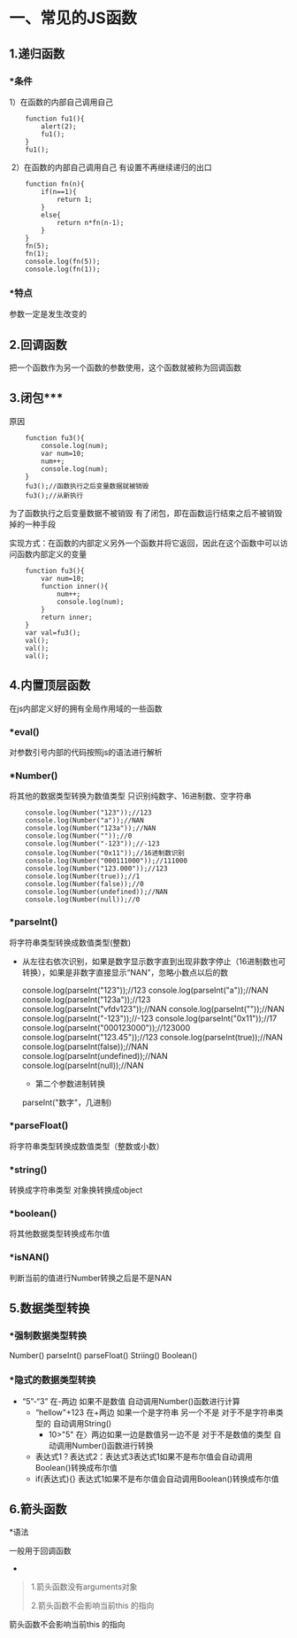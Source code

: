 

# 一、常见的JS函数



## 1.递归函数

### *条件

1）在函数的内部自己调用自己

		function fu1(){
			alert(2);
			fu1();
		}
		fu1();
​	2）在函数的内部自己调用自己	有设置不再继续递归的出口

		function fn(n){
			if(n==1){
				return 1;
			}
			else{
				return n*fn(n-1);
			}
		}
		fn(5);
		fn(1);
		console.log(fn(5));
		console.log(fn(1));
### *特点

参数一定是发生改变的

## 2.回调函数

把一个函数作为另一个函数的参数使用，这个函数就被称为回调函数

## 3.闭包***

原因

		function fu3(){
			console.log(num);
			var num=10;
			num++;
			console.log(num);
		}
		fu3();//函数执行之后变量数据就被销毁
		fu3();//从新执行
为了函数执行之后变量数据不被销毁	有了闭包，即在函数运行结束之后不被销毁掉的一种手段

实现方式：在函数的内部定义另外一个函数并将它返回，因此在这个函数中可以访问函数内部定义的变量

		function fu3(){
			var num=10;
			function inner(){
				num++;
				console.log(num);
			}
			return inner;
		}
		var val=fu3();
		val();
		val();
		val();
## 4.内置顶层函数

在js内部定义好的拥有全局作用域的一些函数

### *eval()	

对参数引号内部的代码按照js的语法进行解析

### *Number()

将其他的数据类型转换为数值类型	只识别纯数字、16进制数、空字符串

		console.log(Number("123"));//123
		console.log(Number("a"));//NAN
		console.log(Number("123a"));//NAN
		console.log(Number(""));//0
		console.log(Number("-123"));//-123
		console.log(Number("0x11"));//16进制数识别
		console.log(Number("000111000"));//111000
		console.log(Number("123.000"));//123
		console.log(Number(true));//1
		console.log(Number(false));//0
		console.log(Number(undefined));//NAN
		console.log(Number(null));//0
### *parseInt()

将字符串类型转换成数值类型(整数)

* 从左往右依次识别，如果是数字显示数字直到出现非数字停止（16进制数也可转换），如果是非数字直接显示“NAN”，忽略小数点以后的数

   console.log(parseInt("123"));//123
   	console.log(parseInt("a"));//NAN
   	console.log(parseInt("123a"));//123
   	console.log(parseInt("vfdv123"));//NAN
   	console.log(parseInt(""));//NAN
   	console.log(parseInt("-123"));//-123
   	console.log(parseInt("0x11"));//17
   	console.log(parseInt("000123000"));//123000
   	console.log(parseInt("123.45"));//123
   	console.log(parseInt(true));//NAN
   	console.log(parseInt(false));//NAN
   	console.log(parseInt(undefined));//NAN
   	console.log(parseInt(null));//NAN
   * 第二个参数进制转换

  parseInt("数字"，几进制)

### *parseFloat()

将字符串类型转换成数值类型（整数或小数）

### *string()

转换成字符串类型	对象换转换成object

### *boolean()

将其他数据类型转换成布尔值

### *isNAN()

判断当前的值进行Number转换之后是不是NAN

## 5.数据类型转换

### *强制数据类型转换

Number()	parseInt()	parseFloat()	Striing()	Boolean()

### *隐式的数据类型转换

* “5”-“3”						在-两边	如果不是数值	自动调用Number()函数进行计算
  * “hellow"+123		        在+两边	如果一个是字符串 另一个不是	对于不是字符串类型的	自动调用String()
    * 10>"5"                                        在〉两边如果一边是数值另一边不是	对于不是数值的类型	自动调用Number()函数进行转换
  * 表达式1？表达式2：表达式3表达式1如果不是布尔值会自动调用Boolean()转换成布尔值
  * if(表达式){}                                表达式1如果不是布尔值会自动调用Boolean()转换成布尔值

## 6.箭头函数

*语法

一般用于回调函数

*

> 1.箭头函数没有arguments对象
>
> 2.箭头函数不会影响当前this 的指向

箭头函数不会影响当前this 的指向